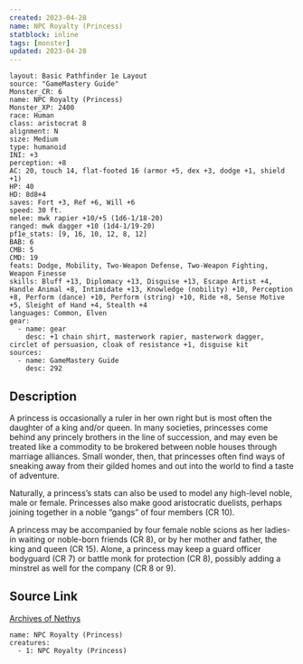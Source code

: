 ```yaml
---
created: 2023-04-28
name: NPC Royalty (Princess)
statblock: inline
tags: [monster]
updated: 2023-04-28
---
```

```statblock
layout: Basic Pathfinder 1e Layout
source: "GameMastery Guide"
Monster_CR: 6
name: NPC Royalty (Princess)
Monster_XP: 2400
race: Human
class: aristocrat 8
alignment: N
size: Medium
type: humanoid
INI: +3
perception: +8
AC: 20, touch 14, flat-footed 16 (armor +5, dex +3, dodge +1, shield +1)
HP: 40
HD: 8d8+4
saves: Fort +3, Ref +6, Will +6
speed: 30 ft.
melee: mwk rapier +10/+5 (1d6-1/18-20)
ranged: mwk dagger +10 (1d4-1/19-20)
pf1e_stats: [9, 16, 10, 12, 8, 12]
BAB: 6
CMB: 5
CMD: 19
feats: Dodge, Mobility, Two-Weapon Defense, Two-Weapon Fighting, Weapon Finesse
skills: Bluff +13, Diplomacy +13, Disguise +13, Escape Artist +4, Handle Animal +8, Intimidate +13, Knowledge (nobility) +10, Perception +8, Perform (dance) +10, Perform (string) +10, Ride +8, Sense Motive +5, Sleight of Hand +4, Stealth +4
languages: Common, Elven
gear:
  - name: gear
    desc: +1 chain shirt, masterwork rapier, masterwork dagger, circlet of persuasion, cloak of resistance +1, disguise kit
sources:
  - name: GameMastery Guide
    desc: 292
```
## Description
A princess is occasionally a ruler in her own right but is most often the daughter of a king and/or queen. In many societies, princesses come behind any princely brothers in the line of succession, and may even be treated like a commodity to be brokered between noble houses through marriage alliances. Small wonder, then, that princesses often find ways of sneaking away from their gilded homes and out into the world to find a taste of adventure.

Naturally, a princess’s stats can also be used to model any high-level noble, male or female. Princesses also make good aristocratic duelists, perhaps joining together in a noble “gangs” of four members (CR 10).

A princess may be accompanied by four female noble scions as her ladies-in waiting or noble-born friends (CR 8), or by her mother and father, the king and queen (CR 15). Alone, a princess may keep a guard officer bodyguard (CR 7) or battle monk for protection (CR 8), possibly adding a minstrel as well for the company (CR 8 or 9).
## Source Link
[Archives of Nethys](https://aonprd.com/NPCDisplay.aspx?ItemName=Royalty%20(Princess))
```encounter-table
name: NPC Royalty (Princess)
creatures:
  - 1: NPC Royalty (Princess)
```

